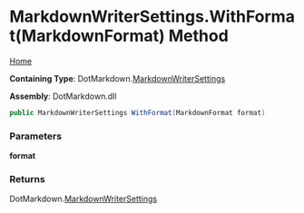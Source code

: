 # MarkdownWriterSettings\.WithFormat\(MarkdownFormat\) Method

[Home](../../../README.md)

**Containing Type**: DotMarkdown\.[MarkdownWriterSettings](../README.md)

**Assembly**: DotMarkdown\.dll

```csharp
public MarkdownWriterSettings WithFormat(MarkdownFormat format)
```

### Parameters

**format**

### Returns

DotMarkdown\.[MarkdownWriterSettings](../README.md)

